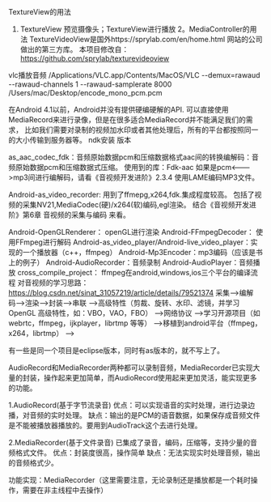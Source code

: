 TextureView的用法
1. TextureView 预览摄像头；TextureView进行播放
2。MediaController的用法
TextureVideoView是国外https://sprylab.com/en/home.html 网站的公司做出的第三方库。
本项目修改自：https://github.com/sprylab/texturevideoview


vlc播放音频
/Applications/VLC.app/Contents/MacOS/VLC --demux=rawaud --rawaud-channels 1 --rawaud-samplerate 8000 /Users/mac/Desktop/encode_mono_pcm.pcm



在Android 4.1以前，Android并没有提供硬编硬解的API.
可以直接使用MediaRecord来进行录像，但是在很多适合MediaRecord并不能满足我们的需求，
比如我们需要对录制的视频加水印或者其他处理后，所有的平台都按照同一的大小传输到服务器等。
ndk安装
版本

as_aac_codec_fdk：音频原始数据pcm和压缩数据格式aac间的转换编解码：音频原始数据pcm和压缩数据式压缩。
                  使用到的库：Fdk-aac
                  如果是pcm<--->mp3间进行编解码，请看《音视频开发进阶》2.3.4 使用LAME编码MP3文件。

Android-as_video_recorder: 用到了ffmepg,x264,fdk.集成程度较高。
                           包括了视频的采集NV21,MediaCodec(硬)/x264(软)编码,egl渲染。
                           结合《音视频开发进阶》第6章 音视频的采集与编码 来看。

Android-OpenGLRenderer： openGL进行渲染
Android-FFmpegDecoder： 使用FFmpeg进行解码
Android-as_video_player/Android-live_video_player：实现的一个播放器（c++，ffmpeg）
Android-Mp3Encoder：mp3编码（应该是书上的例子）
Android-AudioRecorder：音频录制
Android-AudioPlayer：音频播放
cross_compile_project： ffmpeg在android,windows,ios三个平台的编译流程
对音视频的学习思路：https://blog.csdn.net/sinat_31057219/article/details/79521374
采集-->编解码-->渲染-->封装-->串联
-->高级特性（剪裁、旋转、水印、滤镜，并学习 OpenGL 高级特性，如：VBO，VAO，FBO）
-->网络协议
-->学习开源项目（如 webrtc，ffmpeg，ijkplayer，librtmp 等等）
-->移植到android平台（ffmpeg，x264，librtmp）
-->

有一些是同一个项目是eclipse版本，同时有as版本的，就不写上了。

AudioRecord和MediaRecorder两种都可以录制音频，MediaRecorder已实现大量的封装，操作起来更加简单，而AudioRecord使用起来更加灵活，能实现更多的功能。

1.AudioRecord(基于字节流录音) 
优点：可以实现语音的实时处理，进行边录边播，对音频的实时处理。 
缺点：输出的是PCM的语音数据，如果保存成音频文件是不能被播放器播放的。要用到AudioTrack这个去进行处理。

2.MediaRecorder(基于文件录音) 
已集成了录音，编码，压缩等，支持少量的音频格式文件。 
优点：封装度很高，操作简单 
缺点：无法实现实时处理音频，输出的音频格式少。

功能实现：MediaRecorder（这里需要注意，无论录制还是播放都是一个耗时操作，需要在非主线程中去操作）

